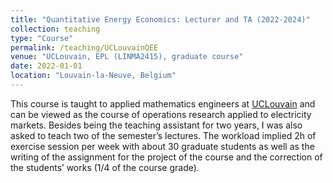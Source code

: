```yaml
---
title: "Quantitative Energy Economics: Lecturer and TA (2022-2024)"
collection: teaching
type: "Course"
permalink: /teaching/UCLouvainQEE
venue: "UCLouvain, EPL (LINMA2415), graduate course"
date: 2022-01-01
location: "Louvain-la-Neuve, Belgium"
---
```


This course is taught to applied mathematics engineers at [UCLouvain](https://uclouvain.be/cours-2025-linma2415) and can be viewed as the course of operations research applied to electricity markets. Besides being the teaching assistant for two years, I was also asked to teach two of the semester’s lectures.
The workload implied 2h of exercise session per week with about 30 graduate students as well as the writing of the assignment for the project of the course and the correction of the students’ works (1/4 of the course grade).
